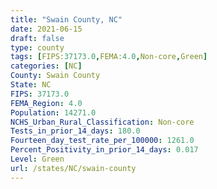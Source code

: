 ```yaml
---
title: "Swain County, NC"
date: 2021-06-15
draft: false
type: county
tags: [FIPS:37173.0,FEMA:4.0,Non-core,Green]
categories: [NC]
County: Swain County
State: NC
FIPS: 37173.0
FEMA_Region: 4.0
Population: 14271.0
NCHS_Urban_Rural_Classification: Non-core
Tests_in_prior_14_days: 180.0
Fourteen_day_test_rate_per_100000: 1261.0
Percent_Positivity_in_prior_14_days: 0.017
Level: Green
url: /states/NC/swain-county
---
```



